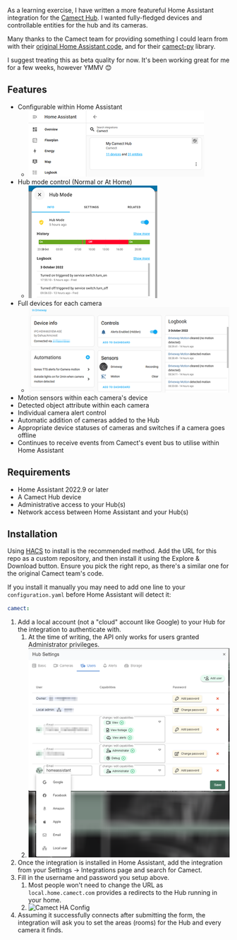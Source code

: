 As a learning exercise, I have written a more featureful Home Assistant integration for the [Camect Hub](https://camect.com/). I wanted fully-fledged devices and controllable entities for the hub and its cameras.

Many thanks to the Camect team for providing something I could learn from with their [original Home Assistant code](https://github.com/camect/home-assistant-integration), and for their [camect-py](https://github.com/camect/camect-py) library.

I suggest treating this as beta quality for now. It's been working great for me for a few weeks, however YMMV 😊

## Features ##
- Configurable within Home Assistant
  - ![HA Integrations](https://github.com/Fr3d/camect-ha/blob/main/ha_integrations.png?raw=true)
- Hub mode control (Normal or At Home)
  - ![Hub mode](https://github.com/Fr3d/camect-ha/blob/main/ha_hub_mode.png?raw=true)
- Full devices for each camera
  - ![Camera device](https://github.com/Fr3d/camect-ha/blob/main/ha_camera_device.png?raw=true)
- Motion sensors within each camera's device
- Detected object attribute within each camera
- Individual camera alert control
- Automatic addition of cameras added to the Hub
- Appropriate device statuses of cameras and switches if a camera goes offline
- Continues to receive events from Camect's event bus to utilise within Home Assistant

## Requirements ##
- Home Assistant 2022.9 or later
- A Camect Hub device
- Administrative access to your Hub(s)
- Network access between Home Assistant and your Hub(s)

## Installation ##
Using [HACS](https://hacs.xyz/) to install is the recommended method. Add the URL for this repo as a custom repository, and then install it using the Explore & Download button. Ensure you pick the right repo, as there's a similar one for the original Camect team's code.

If you install it manually you may need to add one line to your `configuration.yaml` before Home Assistant will detect it:
```yaml
camect:
```

1. Add a local account (not a "cloud" account like Google) to your Hub for the integration to authenticate with.
   1. At the time of writing, the API only works for users granted Administrator privileges.
   2. ![Add local Camect Hub user](https://github.com/Fr3d/camect-ha/blob/main/add_ha_user.png?raw=true)
2. Once the integration is installed in Home Assistant, add the integration from your Settings -> Integrations page and search for Camect.
3. Fill in the username and password you setup above.
   1. Most people won't need to change the URL as `local.home.camect.com` provides a redirects to the Hub running in your home.
   2. ![Camect HA Config](https://github.com/Fr3d/camect-ha/blob/main/ha_config.png?raw=true)
4. Assuming it successfully connects after submitting the form, the integration will ask you to set the areas (rooms) for the Hub and every camera it finds.

